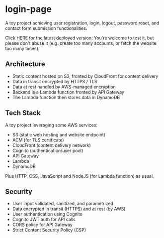 # login-page

A toy project achieving user registration, login, logout, password reset, and contact form submission functionalities.

Click [HERE](https://login.leohong.dev/) for the latest deployed version; You're welcome to test it, but please don't abuse it (e.g. create too many accounts; or fetch the website too many times).

## Architecture

- Static content hosted on S3, fronted by CloudFront for content delivery
- Data in transit encrypted by HTTPS / TLS
- Data at rest handled by AWS-managed encryption
- Backend is a Lambda function fronted by API Gateway
- The Lambda function then stores data in DynamoDB

## Tech Stack

A toy project leveraging some AWS services:

- S3 (static web hosting and website endpoint)
- ACM (for TLS certificate)
- CloudFront (content delivery network)
- Cognito (authentication/user pool)
- API Gateway
- Lambda
- DynamoDB

Plus HTTP, CSS, JavaScript and NodeJS (for Lambda function) as usual.

## Security

- User input validated, sanitized, and parametrized
- Data encrypted in transit (HTTPS) and at rest (by AWS)
- User authentication using Cognito
- Cognito JWT auth for API calls
- CORS policy for API Gateway
- Strict Content Security Policy (CSP)
